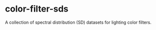 # color-filter-sds
A collection of spectral distribution (SD) datasets for lighting color filters. 
